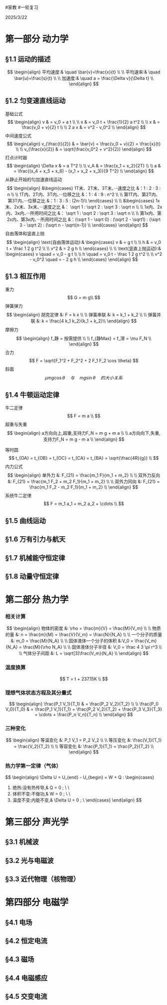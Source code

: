 #家教 #一轮复习

2025/3/22
# 第一部分 动力学
## §1.1 运动的描述

$$
\begin{align}
平均速度:& \quad \bar{v}=\frac{x}{t} \\
\\
平均速率:& \quad \bar{u}=\frac{s}{t} \\
\\
加速度:& \quad a = \frac{\Delta v}{\Delta t} \\
\end{align}
$$
## §1.2 匀变速直线运动
基础公式
$$
\begin{align}
v & = v_0 + a t \\
\\
x & = v_0 t + \frac{1}{2} a t^2 \\
\\
x & = \frac{v_0 + v}{2} t \\
\\
2 a x & = v^2 - v_0^2 \\
\end{align}
$$
中间速度公式
$$
\begin{align}
v_{\frac{t}{2}} & = \bar{v} = \frac{v_0 + v}{2} = \frac{x}{t} \\
\\
v_{\frac{x}{2}} & = \sqrt{\frac{v_0^2 + v^2}{2}}
\end{align}
$$
打点计时器
$$
\begin{align}
\Delta x & = a T^2 \\
\\
v_A & = \frac{x_1 + x_2}{2T} \\
\\
a & = \frac{(x_4 + x_5 + x_6) - (x_1 + x_2 + x_3)}{9 T^2} \\
\end{align}
$$
从静止开始的匀加速直线运动
$$
\begin{align}
&\begin{cases}
1T末、2T末、3T末、···速度之比 &：1 : 2 : 3 : n \\
\\
1T内、2T内、3T内、···位移之比 &：1 : 4 : 9 : n^2 \\
\\
第1T内、第2T内、第3T内、···位移之比 &：1 : 3 : 5 : (2n-1)\\
\end{cases}
\\
\\
&\begin{cases}
1x末、2x末、3x末、···速度之比 &： \sqrt 1 : \sqrt 2 : \sqrt 3 : \sqrt n \\
\\
1x内、2x内、3x内、···所用时间之比 &： \sqrt 1 : \sqrt 2 : \sqrt 3 : \sqrt n \\
\\
第1x内、第2x内、第3x内、···所用时间之比 &：(\sqrt 1 - \sqrt 0) : (\sqrt 2 - \sqrt1) : (\sqrt 3 - \sqrt 2) : (\sqrt n - \sqrt{n-1}) \\
\end{cases}
\end{align}
$$
自由落体和竖直上抛
$$
\begin{align}
\text{自由落体运动}:&
\begin{cases}
v & = g t \\
\\
h & = v_0 t + \frac 1 2 g t^2 \\
\\
v^2 & = 2 g h \\
\end{cases}
\\
\\
\text{竖直上抛运动}:&
\begin{cases}
v \quad = v_0 - g t \\
\\
h \quad = v_0 t - \frac 1 2 g t^2 \\
\\
v^2 - v_0^2 \quad = - 2 g h \\
\end{cases}
\end{align}
$$

## §1.3 相互作用
重力
$$
G = m g\\
$$
弹簧弹力
$$
\begin{align}
胡克定律 &: F = k x \\
\\
弹簧串联 &: k = k_1 + k_2 \\
\\
弹簧并联 &: k = \frac{4 k_1 k_2}{k_1 + k_2}\\
\end{align}
$$
摩擦力
$$
\begin{align}
f_静 = 按需提供 \\
\\
f_{静Max} = f_滑 = \mu F_N \\
\end{align}
$$
合力
$$
F = \sqrt{F_1^2 + F_2^2 + 2 F_1 F_2 \cos \theta}
$$
斜面
$$
\mu m g \cos \theta \quad 与 \quad m g \sin \theta \quad 的大小关系
$$
## §1.4 牛顿运动定律
牛二定律
$$
F = m a \\
$$
超重与失重
$$
\begin{align}
a方向向上,超重,支持力F_N = m g + m a \\
\\
a方向向下,失重,支持力F_N = m g - m a \\
\end{align}
$$

等时圆
$$
t_{OA} = t_{OB} = t_{OC} = t_{CA} = t_{BA} = \sqrt{\frac{4R}{g}} \\
$$
内力公式
$$
\begin{align}
单外力 &: F_{21} = \frac{m_1 F}{m_1 + m_2} \\
\\
双外力反向 &: F_{21} = \frac{m_1 F_2 + m_2 F_1}{m_1 + m_2} \\
\\
双外力同向 &: F_{21} = \frac{m_1 F_2 - m_2 F_1}{m_1 + m_2} \\
\end{align}
$$
系统牛二定律
$$
F = m_1 a_1 + m_2 a_2 + \cdots \\
$$
## §1.5 曲线运动

## §1.6 万有引力与航天

## §1.7 机械能守恒定律

## §1.8 动量守恒定律

# 第二部分 热力学
### 相关计算
$$
\begin{align}
物体的密度 &: \rho = \frac{m}{V} = \frac{M}{V_m} \\
\\
物质的量 &: n = \frac{m}{M} = \frac{V}{V_m} = \frac{N}{N_A} \\
\\
一个分子的质量 &: m_0 = \frac{M}{N_A} \\
\\
固体液体一个分子的体积 &:V_0 = \frac{V_m}{N_A} = \frac{M}{\rho N_A} \\
\\
固体液体分子半径 &: V_0 = \frac 4 3 \pi r^3 \\
\\
气体分子间距 &: L = \sqrt[3]\frac{V_m}{N_A} \\
\end{align}
$$
### 温度换算
$$
T = t + 237.15K \\
$$
### 理想气体状态方程及其分量式
$$
\begin{align}
\frac{P_1 V_1}{T_1} & = \frac{P_2 V_2}{T_2} \\
\\
\frac{P_0 V_0}{T_0} & = \frac{P_1 V_1}{T_1} + \frac{P_2 V_2}{T_2} + \frac{P_3 V_3}{T_3} + \cdots + \frac{P_n V_n}{T_n} \\
\end{align}
$$
### 三种变化
$$
\begin{align}
等温变化 &: P_1 V_1 = P_2 V_2 \\
\\
等压变化 &: \frac{V_1}{T_1} = \frac{V_2}{T_2} \\
\\
等容变化 &: \frac{P_1}{T_1} = \frac{P_2}{T_2} \\
\end{align}
$$
### 热力学第一定律（气体）
$$
\begin{align}
\Delta U = U_{end} - U_{begin} = W + Q \:
\begin{cases}
1) 绝热:没有热传导,& Q = 0 ; \\
\\
2) 体积不变:不做功,& W = 0 ; \\
\\
3) 温度不变:内能不变,& \Delta U = 0 ; \\
\end{cases}
\end{align}
$$
# 第三部分 声光学
## §3.1 机械波

## §3.2 光与电磁波

## §3.3 近代物理（核物理）

# 第四部分 电磁学
## §4.1 电场

## §4.2 恒定电流

## §4.3 磁场

## §4.4 电磁感应

## §4.5 交变电流
